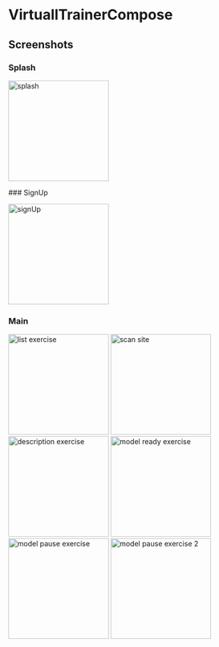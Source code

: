 # VirtuallTrainerCompose

## Screenshots
### Splash
<p>
  <img src="https://i.imgur.com/LWsCFN7.png" alt="splash" width="200"/>
</p>
### SignUp
<p>
  <img src="https://i.imgur.com/w7DcK1o.png" alt="signUp" width="200"/>
</p>

### Main
<p>
  <img src="https://i.imgur.com/Ze0dyV0.png" alt="list exercise" width="200"/>
  <img src="https://i.imgur.com/GZKHIs1.png" alt="scan site" width="200"/>
  <img src="https://i.imgur.com/qFiMvDb.png" alt="description exercise" width="200"/>
  <img src="https://i.imgur.com/kTVRU1Z.png" alt="model ready exercise" width="200"/>
  <img src="https://i.imgur.com/8jcET6s.png" alt="model pause exercise" width="200"/>
  <img src="https://i.imgur.com/3SmWCbK.png" alt="model pause exercise 2" width="200"/>
</p>
